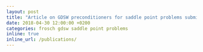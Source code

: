 ```yaml
---
layout: post
title: "Article on GDSW preconditioners for saddle point problems submitted for publication to SISC"
date: 2018-04-30 12:00:00 +0200
categories: frosch gdsw saddle point problems
inline: true
inline_url: /publications/
---
```

